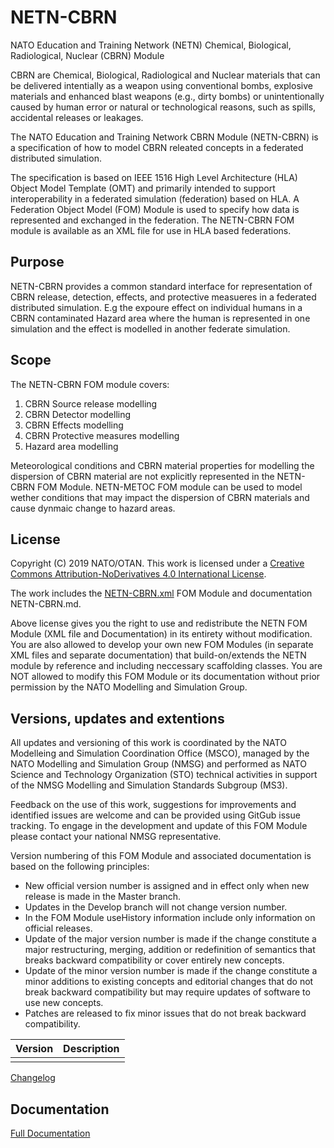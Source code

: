 # NETN-CBRN
NATO Education and Training Network (NETN) Chemical, Biological, Radiological, Nuclear (CBRN) Module

CBRN are Chemical, Biological, Radiological and Nuclear materials that can be delivered intentially as a weapon using conventional bombs, explosive materials and enhanced blast weapons (e.g., dirty bombs) or unintentionally caused by human error or natural or technological
reasons, such as spills, accidental releases or leakages. 

The NATO Education and Training Network CBRN Module (NETN-CBRN) is a specification of how to model CBRN releated concepts in a federated distributed simulation. 

The specification is based on IEEE 1516 High Level Architecture (HLA) Object Model Template (OMT) and primarily intended to support interoperability in a federated simulation (federation) based on HLA. A Federation Object Model (FOM) Module is used to specify how data is represented and exchanged in the federation. The NETN-CBRN FOM module is available as an XML file for use in HLA based federations.

## Purpose

NETN-CBRN provides a common standard interface for representation of CBRN release, detection, effects, and protective measueres in a federated distributed simulation. E.g the expoure effect on individual humans in a CBRN contaminated Hazard area where the human is represented in one simulation and the effect is modelled in another federate simulation.

## Scope

The NETN-CBRN FOM module covers:

1.	CBRN Source release modelling
2.	CBRN Detector modelling
3.	CBRN Effects modelling
4.	CBRN Protective measures modelling
5.	Hazard area modelling

Meteorological conditions and CBRN material properties for modelling the dispersion of CBRN material are not explicitly represented in the NETN-CBRN FOM Module. NETN-METOC FOM module can be used to model wether conditions that may impact the dispersion of CBRN materials and cause dynmaic change to hazard areas.

## License

Copyright (C) 2019 NATO/OTAN.
This work is licensed under a [Creative Commons Attribution-NoDerivatives 4.0 International License](LICENSE.md). 

The work includes the [NETN-CBRN.xml](NETN-CBRN.xml) FOM Module and documentation NETN-CBRN.md.

Above license gives you the right to use and redistribute the NETN FOM Module (XML file and Documentation) in its entirety without modification. You are also allowed to develop your own new FOM Modules (in separate XML files and separate documentation) that build-on/extends the NETN module by reference and including neccessary scaffolding classes. You are NOT allowed to modify this FOM Module or its documentation without prior permission by the NATO Modelling and Simulation Group. 

## Versions, updates and extentions

All updates and versioning of this work is coordinated by the NATO Modelleing and Simulation Coordination Office (MSCO), managed by the NATO Modelling and Simulation Group (NMSG) and performed as NATO Science and Technology Organization (STO) technical activities in support of the NMSG Modelling and Simulation Standards Subgroup (MS3).

Feedback on the use of this work, suggestions for improvements and identified issues are welcome and can be provided using GitGub issue tracking. To engage in the development and update of this FOM Module please contact your national NMSG representative.

Version numbering of this FOM Module and associated documentation is based on the following principles:

* New official version number is assigned and in effect only when new release is made in the Master branch.
* Updates in the Develop branch will not change version number.
* In the FOM Module useHistory information include only information on official releases.
* Update of the major version number is made if the change constitute a major restructuring, merging, addition or redefinition of semantics that breaks backward compatibility or cover entirely new concepts.
* Update of the minor version number is made if the change constitute a minor additions to existing concepts and editorial changes that do not break backward compatibility but may require updates of software to use new concepts.
* Patches are released to fix minor issues that do not break backward compatibility.

|Version|Description|
|---|---|
| | |

[Changelog](changelog.md)

## Documentation

[Full Documentation](NETN-CBRN.md)
